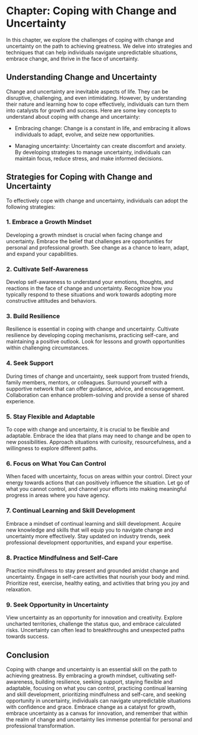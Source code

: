 Chapter: Coping with Change and Uncertainty
===========================================

In this chapter, we explore the challenges of coping with change and uncertainty on the path to achieving greatness. We delve into strategies and techniques that can help individuals navigate unpredictable situations, embrace change, and thrive in the face of uncertainty.

Understanding Change and Uncertainty
------------------------------------

Change and uncertainty are inevitable aspects of life. They can be disruptive, challenging, and even intimidating. However, by understanding their nature and learning how to cope effectively, individuals can turn them into catalysts for growth and success. Here are some key concepts to understand about coping with change and uncertainty:

* Embracing change: Change is a constant in life, and embracing it allows individuals to adapt, evolve, and seize new opportunities.

* Managing uncertainty: Uncertainty can create discomfort and anxiety. By developing strategies to manage uncertainty, individuals can maintain focus, reduce stress, and make informed decisions.

Strategies for Coping with Change and Uncertainty
-------------------------------------------------

To effectively cope with change and uncertainty, individuals can adopt the following strategies:

### 1. Embrace a Growth Mindset

Developing a growth mindset is crucial when facing change and uncertainty. Embrace the belief that challenges are opportunities for personal and professional growth. See change as a chance to learn, adapt, and expand your capabilities.

### 2. Cultivate Self-Awareness

Develop self-awareness to understand your emotions, thoughts, and reactions in the face of change and uncertainty. Recognize how you typically respond to these situations and work towards adopting more constructive attitudes and behaviors.

### 3. Build Resilience

Resilience is essential in coping with change and uncertainty. Cultivate resilience by developing coping mechanisms, practicing self-care, and maintaining a positive outlook. Look for lessons and growth opportunities within challenging circumstances.

### 4. Seek Support

During times of change and uncertainty, seek support from trusted friends, family members, mentors, or colleagues. Surround yourself with a supportive network that can offer guidance, advice, and encouragement. Collaboration can enhance problem-solving and provide a sense of shared experience.

### 5. Stay Flexible and Adaptable

To cope with change and uncertainty, it is crucial to be flexible and adaptable. Embrace the idea that plans may need to change and be open to new possibilities. Approach situations with curiosity, resourcefulness, and a willingness to explore different paths.

### 6. Focus on What You Can Control

When faced with uncertainty, focus on areas within your control. Direct your energy towards actions that can positively influence the situation. Let go of what you cannot control, and channel your efforts into making meaningful progress in areas where you have agency.

### 7. Continual Learning and Skill Development

Embrace a mindset of continual learning and skill development. Acquire new knowledge and skills that will equip you to navigate change and uncertainty more effectively. Stay updated on industry trends, seek professional development opportunities, and expand your expertise.

### 8. Practice Mindfulness and Self-Care

Practice mindfulness to stay present and grounded amidst change and uncertainty. Engage in self-care activities that nourish your body and mind. Prioritize rest, exercise, healthy eating, and activities that bring you joy and relaxation.

### 9. Seek Opportunity in Uncertainty

View uncertainty as an opportunity for innovation and creativity. Explore uncharted territories, challenge the status quo, and embrace calculated risks. Uncertainty can often lead to breakthroughs and unexpected paths towards success.

Conclusion
----------

Coping with change and uncertainty is an essential skill on the path to achieving greatness. By embracing a growth mindset, cultivating self-awareness, building resilience, seeking support, staying flexible and adaptable, focusing on what you can control, practicing continual learning and skill development, prioritizing mindfulness and self-care, and seeking opportunity in uncertainty, individuals can navigate unpredictable situations with confidence and grace. Embrace change as a catalyst for growth, embrace uncertainty as a canvas for innovation, and remember that within the realm of change and uncertainty lies immense potential for personal and professional transformation.
